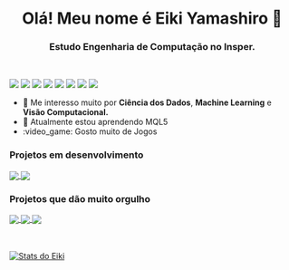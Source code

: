 <strong>
<h1 align="center"> Olá! Meu nome é Eiki Yamashiro 👋 </h1>
<h3 align="center"> Estudo Engenharia de Computação no Insper.</h3>
</strong>
<br />

![](https://img.shields.io/badge/-Python-informational?style=flat&logo=python&logoColor=white&color=F7D146)
![](https://img.shields.io/badge/-Java-informational?style=flat&logo=java&logoColor=white&color=477EDD)
![](https://img.shields.io/badge/-Flutter-informational?style=flat&logo=flutter&logoColor=white&color=8FBADD)
![](https://img.shields.io/badge/-HTML-informational?style=flat&logo=html5&logoColor=white&color=DD5800)
![](https://img.shields.io/badge/-CSS-informational?style=flat&logo=css3&logoColor=white&color=1003DD)
![](https://img.shields.io/badge/-MySQL-informational?style=flat&logo=mySQL&logoColor=white&color=42759C)
![](https://img.shields.io/badge/-GitHub-informational?style=flat&logo=github&logoColor=white&color=000000)
![](https://img.shields.io/badge/-ROS-informational?style=flat&logo=ROS&logoColor=white&color=DD6800)





<ul>
  <li>🤖 Me interesso muito por <strong>Ciência dos Dados</strong>, <strong>Machine Learning</strong> e <strong>Visão Computacional.</strong></li>
  <li>🧠 Atualmente estou aprendendo MQL5</li>
  <li>:video_game: Gosto muito de Jogos</li>
</ul>

### Projetos em desenvolvimento

<a href="https://github.com/EikiYamashiro/AM_MODULATION">
  <img align="center" src="https://github-readme-stats.vercel.app/api/pin/?username=EikiYamashiro&repo=AM_MODULATION" />
</a>

<a href="https://github.com/EikiYamashiro/IC_ComputerVision">
  <img align="center" src="https://github-readme-stats.vercel.app/api/pin/?username=EikiYamashiro&repo=IC_ComputerVision" />
</a>

### Projetos que dão muito orgulho

<a href="https://github.com/EikiYamashiro/DataScience-Project">
  <img align="center" src="https://github-readme-stats.vercel.app/api/pin/?username=EikiYamashiro&repo=DataScience-Project" />
</a>

<a href="https://github.com/EikiYamashiro/JOTA">
  <img align="center" src="https://github-readme-stats.vercel.app/api/pin/?username=EikiYamashiro&repo=JOTA" />
</a>

<a href="https://github.com/EikiYamashiro/CDADOS_PROJETO_3">
  <img align="center" src="https://github-readme-stats.vercel.app/api/pin/?username=EikiYamashiro&repo=CDADOS_PROJETO_3" />
</a>

<br />
<br />
<br />

[![Stats do Eiki](https://github-readme-stats.vercel.app/api?username=EikiYamashiro&count_private=true&show_icons=true&theme=dracula)](https://github.com/EikiYamashiro/EikiYamashiro)

